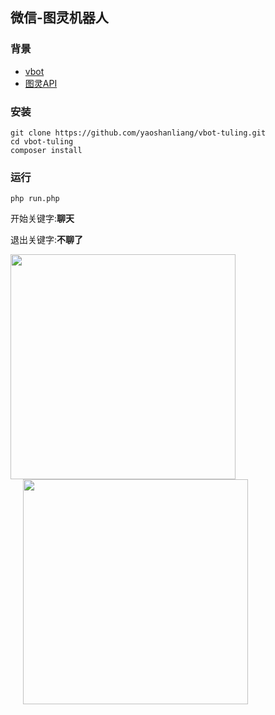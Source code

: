 ## 微信-图灵机器人

### 背景

* [vbot](https://github.com/HanSon/vbot)
* [图灵API](http://www.tuling123.com/)

### 安装

```
git clone https://github.com/yaoshanliang/vbot-tuling.git
cd vbot-tuling
composer install
```

### 运行

```
php run.php
```

开始关键字:**聊天**

退出关键字:**不聊了**

<img src="http://osnrkuxuq.bkt.clouddn.com/WechatIMG180.jpeg" width="360px">    <img src="http://osnrkuxuq.bkt.clouddn.com/WechatIMG179.jpeg" style="padding-left: 20px" width="360px">
